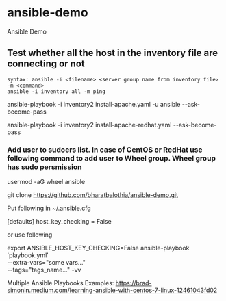 # ansible-demo
Ansible Demo

## Test whether all the host in the inventory file are connecting or not
```
syntax: ansible -i <filename> <server group name from inventory file> -m <command>
ansible -i inventory all -m ping 

```


ansible-playbook -i inventory2 install-apache.yaml -u ansible --ask-become-pass

ansible-playbook -i inventory2 install-apache-redhat.yaml --ask-become-pass


### Add user to sudoers list. In case of CentOS or RedHat use following command to add user to Wheel group. Wheel group has sudo persmission
usermod -aG wheel ansible

 git clone https://github.com/bharatbalothia/ansible-demo.git



Put following in ~/.ansible.cfg

[defaults]
host_key_checking = False

or use following

export ANSIBLE_HOST_KEY_CHECKING=False
ansible-playbook 'playbook.yml' \
--extra-vars="some vars..." \
--tags="tags_name..." -vv


Multiple Ansible Playbooks Examples: https://brad-simonin.medium.com/learning-ansible-with-centos-7-linux-12461043fd02
